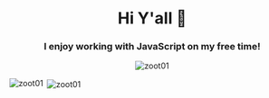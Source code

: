 <h1 align="center">Hi Y'all 👋</h1>
<h3 align="center">I enjoy working with JavaScript on my free time!</h3>

<p align="center"> <img src="https://komarev.com/ghpvc/?username=zoot01&label=Profile%20views&color=0e75b6&style=flat" alt="zoot01" /> </p>

<p><img align="left" src="https://github-readme-stats.vercel.app/api/top-langs?username=zoot01&show_icons=true&locale=en&layout=compact" alt="zoot01" /></p>

<p>&nbsp;<img align="center" src="https://github-readme-stats.vercel.app/api?username=zoot01&show_icons=true&locale=en" alt="zoot01" /></p>
